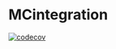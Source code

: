 # MCintegration
[![codecov](https://codecov.io/gh/numericalEFT/MCintegration.py/graph/badge.svg?token=851N2CNOTN)](https://codecov.io/gh/numericalEFT/MCintegration.py)
